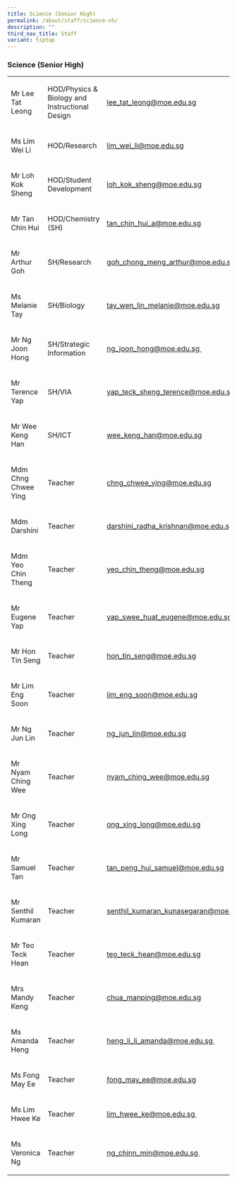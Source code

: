 ```yaml
---
title: Science (Senior High)
permalink: /about/staff/science-sh/
description: ""
third_nav_title: Staff
variant: tiptap
---
```

<h3>Science (Senior High)</h3><table><tbody><tr><td rowspan="1" colspan="1"><p>Mr Lee Tat Leong</p></td><td rowspan="1" colspan="1"><p>HOD/Physics &amp; Biology and Instructional Design</p></td><td rowspan="1" colspan="1"><p><a href="mailto:lee_tat_leong@moe.edu.sg" rel="noopener noreferrer nofollow" target="_blank">lee_tat_leong@moe.edu.sg</a></p></td></tr><tr><td rowspan="1" colspan="1"><p>Ms Lim Wei Li</p></td><td rowspan="1" colspan="1"><p>HOD/Research</p></td><td rowspan="1" colspan="1"><p><a href="mailto:lim_wei_li@moe.edu.sg" rel="noopener noreferrer nofollow" target="_blank">lim_wei_li@moe.edu.sg</a></p></td></tr><tr><td rowspan="1" colspan="1"><p>Mr Loh Kok Sheng</p></td><td rowspan="1" colspan="1"><p>HOD/Student Development</p></td><td rowspan="1" colspan="1"><p><a href="mailto:loh_kok_sheng@moe.edu.sg" rel="noopener noreferrer nofollow" target="_blank">loh_kok_sheng@moe.edu.sg</a></p></td></tr><tr><td rowspan="1" colspan="1"><p>Mr Tan Chin Hui</p></td><td rowspan="1" colspan="1"><p>HOD/Chemistry (SH)</p></td><td rowspan="1" colspan="1"><p><a href="mailto:tan_chin_hui_a@moe.edu.sg" rel="noopener noreferrer nofollow" target="_blank">tan_chin_hui_a@moe.edu.sg</a></p></td></tr><tr><td rowspan="1" colspan="1"><p>Mr Arthur Goh</p></td><td rowspan="1" colspan="1"><p>SH/Research</p></td><td rowspan="1" colspan="1"><p><a href="mailto:goh_chong_meng_arthur@moe.edu.sg" rel="noopener noreferrer nofollow" target="_blank">goh_chong_meng_arthur@moe.edu.sg</a></p></td></tr><tr><td rowspan="1" colspan="1"><p>Ms Melanie Tay</p></td><td rowspan="1" colspan="1"><p>SH/Biology</p></td><td rowspan="1" colspan="1"><p><a href="mailto:tay_wen_lin_melanie@moe.edu.sg" rel="noopener noreferrer nofollow" target="_blank">tay_wen_lin_melanie@moe.edu.sg</a></p></td></tr><tr><td rowspan="1" colspan="1"><p>Mr Ng Joon Hong</p></td><td rowspan="1" colspan="1"><p>SH/Strategic Information</p></td><td rowspan="1" colspan="1"><p><a href="mailto:ng_joon_hong@moe.edu.sg" rel="noopener noreferrer nofollow" target="_blank">ng_joon_hong@moe.edu.sg&nbsp;</a></p></td></tr><tr><td rowspan="1" colspan="1"><p>Mr Terence Yap</p></td><td rowspan="1" colspan="1"><p>SH/VIA</p></td><td rowspan="1" colspan="1"><p><a href="mailto:yap_teck_sheng_terence@moe.edu.sg" rel="noopener noreferrer nofollow" target="_blank">yap_teck_sheng_terence@moe.edu.sg&nbsp;</a></p></td></tr><tr><td rowspan="1" colspan="1"><p>Mr Wee Keng Han</p></td><td rowspan="1" colspan="1"><p>SH/ICT</p></td><td rowspan="1" colspan="1"><p><a href="mailto:wee_keng_han@moe.edu.sg" rel="noopener noreferrer nofollow" target="_blank">wee_keng_han@moe.edu.sg</a></p></td></tr><tr><td rowspan="1" colspan="1"><p>Mdm Chng Chwee Ying</p></td><td rowspan="1" colspan="1"><p>Teacher</p></td><td rowspan="1" colspan="1"><p><a href="mailto:chng_chwee_ying@moe.edu.sg" rel="noopener noreferrer nofollow" target="_blank">chng_chwee_ying@moe.edu.sg</a></p></td></tr><tr><td rowspan="1" colspan="1"><p>Mdm Darshini</p></td><td rowspan="1" colspan="1"><p>Teacher</p></td><td rowspan="1" colspan="1"><p><a href="mailto:darshini_radha_krishnan@moe.edu.sg" rel="noopener noreferrer nofollow" target="_blank">darshini_radha_krishnan@moe.edu.sg</a></p></td></tr><tr><td rowspan="1" colspan="1"><p>Mdm Yeo Chin Theng</p></td><td rowspan="1" colspan="1"><p>Teacher</p></td><td rowspan="1" colspan="1"><p><a href="mailto:yeo_chin_theng@moe.edu.sg" rel="noopener noreferrer nofollow" target="_blank">yeo_chin_theng@moe.edu.sg</a></p></td></tr><tr><td rowspan="1" colspan="1"><p>Mr Eugene Yap</p></td><td rowspan="1" colspan="1"><p>Teacher</p></td><td rowspan="1" colspan="1"><p><a href="mailto:yap_swee_huat_eugene@moe.edu.sg" rel="noopener noreferrer nofollow" target="_blank">yap_swee_huat_eugene@moe.edu.sg</a></p></td></tr><tr><td rowspan="1" colspan="1"><p>Mr Hon Tin Seng</p></td><td rowspan="1" colspan="1"><p>Teacher</p></td><td rowspan="1" colspan="1"><p><a href="mailto:hon_tin_seng@moe.edu.sg" rel="noopener noreferrer nofollow" target="_blank">hon_tin_seng@moe.edu.sg</a></p></td></tr><tr><td rowspan="1" colspan="1"><p>Mr Lim Eng Soon</p></td><td rowspan="1" colspan="1"><p>Teacher</p></td><td rowspan="1" colspan="1"><p><a href="mailto:lim_eng_soon@moe.edu.sg" rel="noopener noreferrer nofollow" target="_blank">lim_eng_soon@moe.edu.sg</a></p></td></tr><tr><td rowspan="1" colspan="1"><p>Mr Ng Jun Lin</p></td><td rowspan="1" colspan="1"><p>Teacher</p></td><td rowspan="1" colspan="1"><p><a href="mailto:ng_jun_lin@moe.edu.sg" rel="noopener noreferrer nofollow" target="_blank">ng_jun_lin@moe.edu.sg</a></p></td></tr><tr><td rowspan="1" colspan="1"><p>Mr Nyam Ching Wee</p></td><td rowspan="1" colspan="1"><p>Teacher</p></td><td rowspan="1" colspan="1"><p><a href="mailto:nyam_ching_wee@moe.edu.sg" rel="noopener noreferrer nofollow" target="_blank">nyam_ching_wee@moe.edu.sg</a></p></td></tr><tr><td rowspan="1" colspan="1"><p>Mr Ong Xing Long</p></td><td rowspan="1" colspan="1"><p>Teacher</p></td><td rowspan="1" colspan="1"><p><a href="mailto:ong_xing_long@moe.edu.sg" rel="noopener noreferrer nofollow" target="_blank">ong_xing_long@moe.edu.sg</a></p></td></tr><tr><td rowspan="1" colspan="1"><p>Mr Samuel Tan</p></td><td rowspan="1" colspan="1"><p>Teacher</p></td><td rowspan="1" colspan="1"><p><a href="mailto:tan_peng_hui_samuel@moe.edu.sg" rel="noopener noreferrer nofollow" target="_blank">tan_peng_hui_samuel@moe.edu.sg</a></p></td></tr><tr><td rowspan="1" colspan="1"><p>Mr Senthil Kumaran</p></td><td rowspan="1" colspan="1"><p>Teacher</p></td><td rowspan="1" colspan="1"><p><a href="mailto:senthil_kumaran_kunasegaran@moe.edu.sg" rel="noopener noreferrer nofollow" target="_blank">senthil_kumaran_kunasegaran@moe.edu.sg</a></p></td></tr><tr><td rowspan="1" colspan="1"><p>Mr Teo Teck Hean</p></td><td rowspan="1" colspan="1"><p>Teacher</p></td><td rowspan="1" colspan="1"><p><a href="mailto:teo_teck_hean@moe.edu.sg" rel="noopener noreferrer nofollow" target="_blank">teo_teck_hean@moe.edu.sg</a></p></td></tr><tr><td rowspan="1" colspan="1"><p>Mrs Mandy Keng</p></td><td rowspan="1" colspan="1"><p>Teacher</p></td><td rowspan="1" colspan="1"><p><a href="mailto:chua_manping@moe.edu.sg" rel="noopener noreferrer nofollow" target="_blank">chua_manping@moe.edu.sg</a></p></td></tr><tr><td rowspan="1" colspan="1"><p>Ms Amanda Heng</p></td><td rowspan="1" colspan="1"><p>Teacher</p></td><td rowspan="1" colspan="1"><p><a href="mailto:heng_li_li_amanda@moe.edu.sg" rel="noopener noreferrer nofollow" target="_blank">heng_li_li_amanda@moe.edu.sg&nbsp;</a></p></td></tr><tr><td rowspan="1" colspan="1"><p>Ms Fong May Ee</p></td><td rowspan="1" colspan="1"><p>Teacher</p></td><td rowspan="1" colspan="1"><p><a href="mailto:fong_may_ee@moe.edu.sg" rel="noopener noreferrer nofollow" target="_blank">fong_may_ee@moe.edu.sg</a></p></td></tr><tr><td rowspan="1" colspan="1"><p>Ms Lim Hwee Ke</p></td><td rowspan="1" colspan="1"><p>Teacher</p></td><td rowspan="1" colspan="1"><p><a href="mailto:lim_hwee_ke@moe.edu.sg" rel="noopener noreferrer nofollow" target="_blank">lim_hwee_ke@moe.edu.sg&nbsp;</a></p></td></tr><tr><td rowspan="1" colspan="1"><p>Ms Veronica Ng</p></td><td rowspan="1" colspan="1"><p>Teacher</p></td><td rowspan="1" colspan="1"><p><a href="mailto:ng_chinn_min@moe.edu.sg" rel="noopener noreferrer nofollow" target="_blank">ng_chinn_min@moe.edu.sg&nbsp;</a></p></td></tr></tbody></table><p></p>